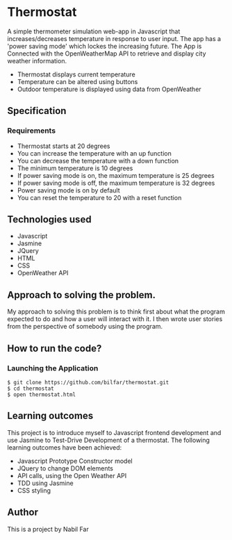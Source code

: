 # Thermostat

A simple thermometer simulation web-app in Javascript that increases/decreases temperature in response to user input. The app has a 'power saving mode' which lockes the increasing future. The App is Connected with the OpenWeatherMap API to retrieve and display city weather information.


* Thermostat displays current temperature
* Temperature can be altered using buttons
* Outdoor temperature is displayed using data from OpenWeather


## Specification

### Requirements

* Thermostat starts at 20 degrees
* You can increase the temperature with an up function
* You can decrease the temperature with a down function
* The minimum temperature is 10 degrees
* If power saving mode is on, the maximum temperature is 25 degrees
* If power saving mode is off, the maximum temperature is 32 degrees
* Power saving mode is on by default
* You can reset the temperature to 20 with a reset function


## Technologies used

* Javascript 
* Jasmine
* JQuery
* HTML
* CSS
* OpenWeather API


## Approach to solving the problem.

My approach to solving this problem is to think first about what the program expected to do and how a user will interact with it. I then wrote user stories from the perspective of somebody using the program.


## How to run the code?

### Launching the Application

```
$ git clone https://github.com/bilfar/thermostat.git
$ cd thermostat
$ open thermostat.html
```

## Learning outcomes

This project is to introduce myself to Javascript frontend development 
and use Jasmine to Test-Drive Development of a thermostat. The following learning outcomes have been achieved:

* Javascript Prototype Constructor model
* JQuery to change DOM elements
* API calls, using the Open Weather API
* TDD using Jasmine
* CSS styling


## Author

This is a project by Nabil Far
